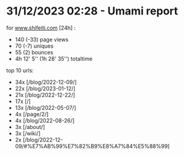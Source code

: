 # 31/12/2023 02:28 - Umami report
for www.shifeiti.com [24h] :

 - 140 (-33) page views
 - 70 (-7) uniques
 - 55 (2) bounces
 - 4h 12' 5'' (1h 28' 35'') totaltime


top 10 urls:
 - 34x [/blog/2022-12-09/]
 - 22x [/blog/2023-01-12/]
 - 21x [/blog/2022-12-22/]
 - 17x [/]
 - 13x [/blog/2022-05-07/]
 - 4x [/page/2/]
 - 4x [/blog/2022-08-26/]
 - 3x [/about/]
 - 3x [/wiki/]
 - 2x [/blog/2022-12-09/#%E7%AB%99%E7%82%B9%E8%A7%84%E5%88%99]



